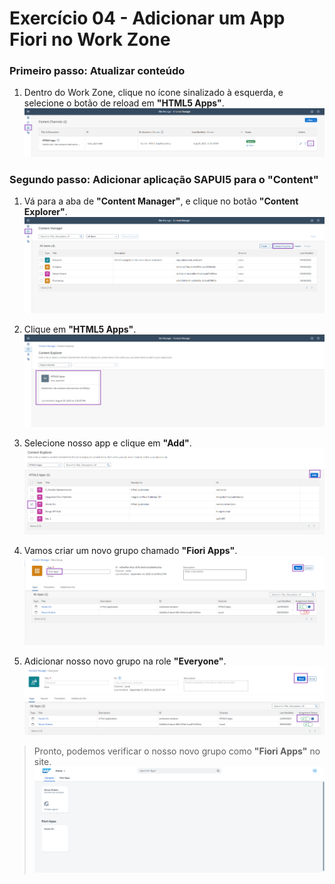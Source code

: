 # Exercício 04 - Adicionar um App Fiori no Work Zone

### Primeiro passo: Atualizar conteúdo
1. Dentro do Work Zone, clique no ícone sinalizado à esquerda, e selecione o botão de reload em **"HTML5 Apps"**.
  ![Update Content](images/img01.png)

### Segundo passo: Adicionar aplicação SAPUI5 para o "Content"
1. Vá para a aba de **"Content Manager"**, e clique no botão **"Content Explorer"**.
  ![Content Explorer](images/img02.png)  

2. Clique em **"HTML5 Apps"**.
  ![HTML5 Apps](images/img03.png)

3. Selecione nosso app e clique em **"Add"**.
  ![Add App](images/img04.png)

4. Vamos criar um novo grupo chamado **"Fiori Apps"**.
  ![Fiori Apps](images/img05.png)

5. Adicionar nosso novo grupo na role **"Everyone"**.
  ![Add to Everyone](images/img06.png)

> Pronto, podemos verificar o nosso novo grupo como **"Fiori Apps"** no site.
  ![Review Site](images/img07.png)
